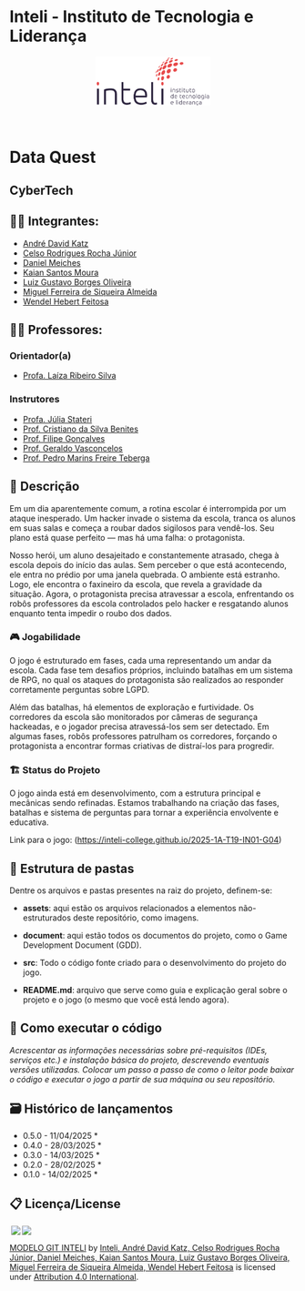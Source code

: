 # Inteli - Instituto de Tecnologia e Liderança 

<p align="center">
<a href= "https://www.inteli.edu.br/"><img src="assets/inteli.png" alt="Inteli - Instituto de Tecnologia e Liderança" border="0" width=40% height=40%></a>
</p>

<br>

# Data Quest

## CyberTech

## 👨‍🎓 Integrantes:
- <a href="https://www.linkedin.com/in/andrekatz1/">André David Katz</a>
- <a href="https://www.linkedin.com/in/celsojwnior/">Celso Rodrigues Rocha 
Júnior</a>
- <a href="https://www.linkedin.com/in/d-m-934942320/">Daniel Meiches</a>
- <a href="https://www.linkedin.com/in/kaian-moura-56b8871b4/">Kaian Santos Moura</a>
- <a href="https://www.linkedin.com/in/luiz-gustavo-0b33b62b7/">Luiz Gustavo Borges Oliveira</a>
- <a href="https://www.linkedin.com/in/miguel-almeida-83175b350/">Miguel Ferreira de Siqueira Almeida</a>
- <a href="https://www.linkedin.com/in/wendel-feitosa-975bb1346?/">Wendel Hebert Feitosa</a>

## 👩‍🏫 Professores:
### Orientador(a) 
- <a href="https://www.linkedin.com/in/laizaribeiro/">Profa. Laíza Ribeiro Silva</a>
### Instrutores
- <a href="https://www.linkedin.com/in/juliastateri/">Profa. Júlia Stateri</a>
- <a href="https://www.linkedin.com/in/cristiano-benites-ph-d-687647a8/">Prof. Cristiano da Silva Benites</a> 
- <a href="https://www.linkedin.com/in/filipe-gonçalves-08a55015b/">Prof. Filipe Gonçalves</a>
- <a href="https://www.linkedin.com/in/geraldo-magela-severino-vasconcelos-22b1b220/">Prof. Geraldo Vasconcelos</a>
- <a href="https://www.linkedin.com/in/pedroteberga/">Prof. Pedro Marins Freire Teberga</a>

## 📜 Descrição

Em um dia aparentemente comum, a rotina escolar é interrompida por um ataque inesperado. Um hacker invade o sistema da escola, tranca os alunos em suas salas e começa a roubar dados sigilosos para vendê-los. Seu plano está quase perfeito — mas há uma falha: o protagonista.

Nosso herói, um aluno desajeitado e constantemente atrasado, chega à escola depois do início das aulas. Sem perceber o que está acontecendo, ele entra no prédio por uma janela quebrada. O ambiente está estranho. Logo, ele encontra o faxineiro da escola, que revela a gravidade da situação. Agora, o protagonista precisa atravessar a escola, enfrentando os robôs professores da escola controlados pelo hacker e resgatando alunos enquanto tenta impedir o roubo dos dados.

### 🎮 Jogabilidade
O jogo é estruturado em fases, cada uma representando um andar da escola. Cada fase tem desafios próprios, incluindo batalhas em um sistema de RPG, no qual os ataques do protagonista são realizados ao responder corretamente perguntas sobre LGPD.

Além das batalhas, há elementos de exploração e furtividade. Os corredores da escola são monitorados por câmeras de segurança hackeadas, e o jogador precisa atravessá-los sem ser detectado. Em algumas fases, robôs professores patrulham os corredores, forçando o protagonista a encontrar formas criativas de distraí-los para progredir.

### 🏗 Status do Projeto
O jogo ainda está em desenvolvimento, com a estrutura principal e mecânicas sendo refinadas. Estamos trabalhando na criação das fases, batalhas e sistema de perguntas para tornar a experiência envolvente e educativa.

Link para o jogo: (https://inteli-college.github.io/2025-1A-T19-IN01-G04)

## 📁 Estrutura de pastas

Dentre os arquivos e pastas presentes na raiz do projeto, definem-se:

- <b>assets</b>: aqui estão os arquivos relacionados a elementos não-estruturados deste repositório, como imagens.

- <b>document</b>: aqui estão todos os documentos do projeto, como o Game Development Document (GDD).

- <b>src</b>: Todo o código fonte criado para o desenvolvimento do projeto do jogo.

- <b>README.md</b>: arquivo que serve como guia e explicação geral sobre o projeto e o jogo (o mesmo que você está lendo agora).

## 🔧 Como executar o código

*Acrescentar as informações necessárias sobre pré-requisitos (IDEs, serviços etc.) e instalação básica do projeto, descrevendo eventuais versões utilizadas. Colocar um passo a passo de como o leitor pode baixar o código e executar o jogo a partir de sua máquina ou seu repositório.*


## 🗃 Histórico de lançamentos

* 0.5.0 - 11/04/2025
    * 
* 0.4.0 - 28/03/2025
    * 
* 0.3.0 - 14/03/2025
    * 
* 0.2.0 - 28/02/2025
    * 
* 0.1.0 - 14/02/2025
    *

## 📋 Licença/License

<img style="height:22px!important;margin-left:3px;vertical-align:text-bottom;" src="https://mirrors.creativecommons.org/presskit/icons/cc.svg?ref=chooser-v1"><img style="height:22px!important;margin-left:3px;vertical-align:text-bottom;" src="https://mirrors.creativecommons.org/presskit/icons/by.svg?ref=chooser-v1"><p xmlns:cc="http://creativecommons.org/ns#" xmlns:dct="http://purl.org/dc/terms/"><a property="dct:title" rel="cc:attributionURL" href="https://github.com/Intelihub/Template_M1">MODELO GIT INTELI</a> by <a rel="cc:attributionURL dct:creator" property="cc:attributionName" href="https://github.com/Intelihub/Template_M1">Inteli, André David Katz, Celso Rodrigues Rocha Júnior, Daniel Meiches, Kaian Santos Moura, Luiz Gustavo Borges Oliveira, Miguel Ferreira de Siqueira Almeida, Wendel Hebert Feitosa</a> is licensed under <a href="http://creativecommons.org/licenses/by/4.0/?ref=chooser-v1" target="_blank" rel="license noopener noreferrer" style="display:inline-block;">Attribution 4.0 International</a>.</p>


